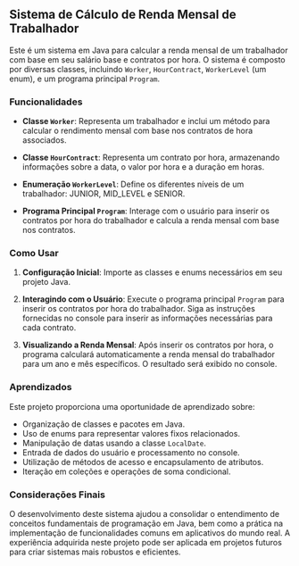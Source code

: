 ## Sistema de Cálculo de Renda Mensal de Trabalhador

Este é um sistema em Java para calcular a renda mensal de um trabalhador com base em seu salário base e contratos por hora. O sistema é composto por diversas classes, incluindo `Worker`, `HourContract`, `WorkerLevel` (um enum), e um programa principal `Program`.

### Funcionalidades

- **Classe `Worker`**: Representa um trabalhador e inclui um método para calcular o rendimento mensal com base nos contratos de hora associados.
  
- **Classe `HourContract`**: Representa um contrato por hora, armazenando informações sobre a data, o valor por hora e a duração em horas.

- **Enumeração `WorkerLevel`**: Define os diferentes níveis de um trabalhador: JUNIOR, MID_LEVEL e SENIOR.

- **Programa Principal `Program`**: Interage com o usuário para inserir os contratos por hora do trabalhador e calcula a renda mensal com base nos contratos.

### Como Usar

1. **Configuração Inicial**: Importe as classes e enums necessários em seu projeto Java.

2. **Interagindo com o Usuário**: Execute o programa principal `Program` para inserir os contratos por hora do trabalhador. Siga as instruções fornecidas no console para inserir as informações necessárias para cada contrato.

3. **Visualizando a Renda Mensal**: Após inserir os contratos por hora, o programa calculará automaticamente a renda mensal do trabalhador para um ano e mês específicos. O resultado será exibido no console.

### Aprendizados

Este projeto proporciona uma oportunidade de aprendizado sobre:

- Organização de classes e pacotes em Java.
- Uso de enums para representar valores fixos relacionados.
- Manipulação de datas usando a classe `LocalDate`.
- Entrada de dados do usuário e processamento no console.
- Utilização de métodos de acesso e encapsulamento de atributos.
- Iteração em coleções e operações de soma condicional.

### Considerações Finais

O desenvolvimento deste sistema ajudou a consolidar o entendimento de conceitos fundamentais de programação em Java, bem como a prática na implementação de funcionalidades comuns em aplicativos do mundo real. A experiência adquirida neste projeto pode ser aplicada em projetos futuros para criar sistemas mais robustos e eficientes.
